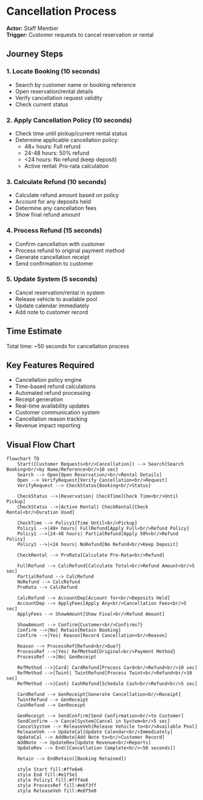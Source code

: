 # Cancellation Process

**Actor:** Staff Member  
**Trigger:** Customer requests to cancel reservation or rental

## Journey Steps

### 1. Locate Booking (10 seconds)
- Search by customer name or booking reference
- Open reservation/rental details
- Verify cancellation request validity
- Check current status

### 2. Apply Cancellation Policy (10 seconds)
- Check time until pickup/current rental status
- Determine applicable cancellation policy:
  - 48+ hours: Full refund
  - 24-48 hours: 50% refund
  - <24 hours: No refund (keep deposit)
  - Active rental: Pro-rata calculation

### 3. Calculate Refund (10 seconds)
- Calculate refund amount based on policy
- Account for any deposits held
- Determine any cancellation fees
- Show final refund amount

### 4. Process Refund (15 seconds)
- Confirm cancellation with customer
- Process refund to original payment method
- Generate cancellation receipt
- Send confirmation to customer

### 5. Update System (5 seconds)
- Cancel reservation/rental in system
- Release vehicle to available pool
- Update calendar immediately
- Add note to customer record

## Time Estimate
Total time: ~50 seconds for cancellation process

## Key Features Required
- Cancellation policy engine
- Time-based refund calculations
- Automated refund processing
- Receipt generation
- Real-time availability updates
- Customer communication system
- Cancellation reason tracking
- Revenue impact reporting

## Visual Flow Chart

```mermaid
flowchart TD
    Start([Customer Requests<br/>Cancellation]) --> Search[Search Booking<br/>by Name/Reference<br/>10 sec]
    Search --> Open[Open Reservation/<br/>Rental Details]
    Open --> VerifyRequest[Verify Cancellation<br/>Request]
    VerifyRequest --> CheckStatus{Booking<br/>Status}
    
    CheckStatus -->|Reservation| CheckTime[Check Time<br/>Until Pickup]
    CheckStatus -->|Active Rental| CheckRental[Check Rental<br/>Duration Used]
    
    CheckTime --> Policy1{Time Until<br/>Pickup}
    Policy1 -->|48+ hours| FullRefund[Apply Full<br/>Refund Policy]
    Policy1 -->|24-48 hours| PartialRefund[Apply 50%<br/>Refund Policy]
    Policy1 -->|<24 hours| NoRefund[No Refund<br/>Keep Deposit]
    
    CheckRental --> ProRata[Calculate Pro-Rata<br/>Refund]
    
    FullRefund --> CalcRefund[Calculate Total<br/>Refund Amount<br/>5 sec]
    PartialRefund --> CalcRefund
    NoRefund --> CalcRefund
    ProRata --> CalcRefund
    
    CalcRefund --> AccountDep[Account for<br/>Deposits Held]
    AccountDep --> ApplyFees[Apply Any<br/>Cancellation Fees<br/>5 sec]
    ApplyFees --> ShowAmount[Show Final<br/>Refund Amount]
    
    ShowAmount --> Confirm{Customer<br/>Confirms?}
    Confirm -->|No| Retain[Retain Booking]
    Confirm -->|Yes| Reason[Record Cancellation<br/>Reason]
    
    Reason --> ProcessRef{Refund<br/>Due?}
    ProcessRef -->|Yes| RefMethod{Original<br/>Payment Method}
    ProcessRef -->|No| GenReceipt
    
    RefMethod -->|Card| CardRefund[Process Card<br/>Refund<br/>10 sec]
    RefMethod -->|Twint| TwintRefund[Process Twint<br/>Refund<br/>10 sec]
    RefMethod -->|Cash| CashRefund[Schedule Cash<br/>Refund<br/>5 sec]
    
    CardRefund --> GenReceipt[Generate Cancellation<br/>Receipt]
    TwintRefund --> GenReceipt
    CashRefund --> GenReceipt
    
    GenReceipt --> SendConfirm[Send Confirmation<br/>to Customer]
    SendConfirm --> CancelSystem[Cancel in System<br/>5 sec]
    CancelSystem --> ReleaseVeh[Release Vehicle to<br/>Available Pool]
    ReleaseVeh --> UpdateCal[Update Calendar<br/>Immediately]
    UpdateCal --> AddNote[Add Note to<br/>Customer Record]
    AddNote --> UpdateRev[Update Revenue<br/>Reports]
    UpdateRev --> End([Cancellation Complete<br/>~50 seconds])
    
    Retain --> EndRetain([Booking Retained])
    
    style Start fill:#ffe6e6
    style End fill:#e1f5e1
    style Policy1 fill:#fff4e6
    style ProcessRef fill:#e6f3ff
    style ReleaseVeh fill:#e8f5e8
```